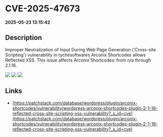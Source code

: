 # CVE-2025-47673

**2025-05-23 13:15:42**

## Description
Improper Neutralization of Input During Web Page Generation ('Cross-site Scripting') vulnerability in tychesoftwares Arconix Shortcodes allows Reflected XSS. This issue affects Arconix Shortcodes: from n/a through 2.1.16.

![](https://img.shields.io/static/v1?label=Score&message=7.1&color=red)
![](https://img.shields.io/static/v1?label=Severity&message=HIGH&color=red)
![](https://img.shields.io/static/v1?label=CWE&message=XSS&color=green)

## Links
- [https://patchstack.com/database/wordpress/plugin/arconix-shortcodes/vulnerability/wordpress-arconix-shortcodes-plugin-2-1-16-reflected-cross-site-scripting-xss-vulnerability?_s_id=cve](https://patchstack.com/database/wordpress/plugin/arconix-shortcodes/vulnerability/wordpress-arconix-shortcodes-plugin-2-1-16-reflected-cross-site-scripting-xss-vulnerability?_s_id=cve)
